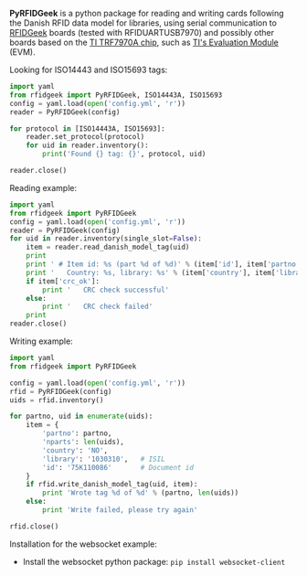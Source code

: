 **PyRFIDGeek** is a python package for reading and writing cards following the Danish RFID data model for libraries,
using serial communication to [RFIDGeek](http://rfidgeek.com/) boards 
(tested with RFIDUARTUSB7970) and possibly other boards based on the [TI TRF7970A chip](http://www.ti.com/product/trf7970A), 
such as [TI's Evaluation Module](http://www.ti.com/tool/trf7970aevm) (EVM). 

Looking for ISO14443 and ISO15693 tags:

```python
import yaml
from rfidgeek import PyRFIDGeek, ISO14443A, ISO15693
config = yaml.load(open('config.yml', 'r'))
reader = PyRFIDGeek(config)

for protocol in [ISO14443A, ISO15693]:
    reader.set_protocol(protocol)
    for uid in reader.inventory():
        print('Found {} tag: {}', protocol, uid)

reader.close()
```

Reading example:

```python
import yaml
from rfidgeek import PyRFIDGeek
config = yaml.load(open('config.yml', 'r'))
reader = PyRFIDGeek(config)
for uid in reader.inventory(single_slot=False):
    item = reader.read_danish_model_tag(uid)
    print
    print ' # Item id: %s (part %d of %d)' % (item['id'], item['partno'], item['nparts'])
    print '   Country: %s, library: %s' % (item['country'], item['library'])
    if item['crc_ok']:
        print '   CRC check successful'
    else:
        print '   CRC check failed'
    print
reader.close()
```

Writing example:

```python
import yaml
from rfidgeek import PyRFIDGeek

config = yaml.load(open('config.yml', 'r'))
rfid = PyRFIDGeek(config)
uids = rfid.inventory()

for partno, uid in enumerate(uids):
    item = {
        'partno': partno,
        'nparts': len(uids),
        'country': 'NO',
        'library': '1030310',   # ISIL
        'id': '75K110086'       # Document id
    }
    if rfid.write_danish_model_tag(uid, item):
        print 'Wrote tag %d of %d' % (partno, len(uids))
    else:
        print 'Write failed, please try again'

rfid.close()
```

Installation for the websocket example:
* Install the websocket python package: `pip install websocket-client` 
